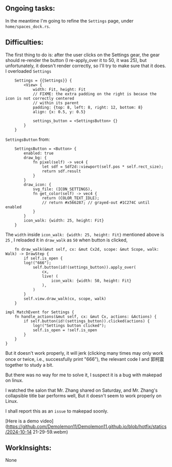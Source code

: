 ## Ongoing tasks:
In the meantime I'm going to refine the `Settings` page, under `home/spaces_dock.rs`.

## Difficulties:
The first thing to do is: after the user clicks on the Settings gear, the gear should re-render the button (I re-apply_over it to 50, it was 25), but unfortunately, it doesn't render correctly, so I'll try to make sure that it does.
I overloaded `Settings`
```
    Settings = {{Settings}} {
        <View> {
            width: Fit, height: Fit
            // FIXME: the extra padding on the right is becase the icon is not correctly centered
            // within its parent
            padding: {top: 8, left: 8, right: 12, bottom: 8}
            align: {x: 0.5, y: 0.5}

            settings_button = <SettingsButton> {}
        }
    }
```
`SettingsButton` from:
```
    SettingsButton = <Button> {
        enabled: true
        draw_bg: {
            fn pixel(self) -> vec4 {
                let sdf = Sdf2d::viewport(self.pos * self.rect_size);
                return sdf.result
            }
        }
        draw_icon: {
            svg_file: (ICON_SETTINGS),
            fn get_color(self) -> vec4 {
                return (COLOR_TEXT_IDLE);
                // return #x566287; // grayed-out #1C274C until enabled
            }
        }
        icon_walk: {width: 25, height: Fit}
    }
```
The `width` inside `icon_walk: {width: 25, height: Fit}` mentioned above is `25` , I reloaded it in `draw_walk` as `50` when button is clicked,
```
    fn draw_walk(&mut self, cx: &mut Cx2d, scope: &mut Scope, walk: Walk) -> DrawStep {
        if self.is_open {
        log!("666");
            self.button(id!(settings_button)).apply_over(
                cx,
                live! (
                    icon_walk: {width: 50, height: Fit}
                ),
            )
        }
        self.view.draw_walk(cx, scope, walk)
    }
```
```
impl MatchEvent for Settings {
    fn handle_actions(&mut self, cx: &mut Cx, actions: &Actions) {
        if self.button(id!(settings_button)).clicked(actions) {
            log!("Settings button clicked");
            self.is_open = !self.is_open
        }
    }
}

```
But it doesn't work properly, it will jerk (clicking many times may only work once or twice, i.e., successfully print "666"), the relevant code I and 郭柯震 together to study a bit.

But there was no way for me to solve it, I suspect it is a bug with makepad on linux.

I watched the salon that Mr. Zhang shared on Saturday, and Mr. Zhang's collapsible title bar performs well, But it doesn't seem to work properly on Linux.

I shall report this as an `issue` to makepad soonly.

[Here is a demo video](https://github.com/Demolemon11/Demolemon11.github.io/blob/hotfix/statics/2024-10-14 21-29-59.webm)

## WorkInsights:
None
